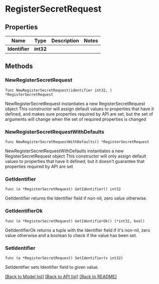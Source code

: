 # RegisterSecretRequest

## Properties

Name | Type | Description | Notes
------------ | ------------- | ------------- | -------------
**Identifier** | **int32** |  | 

## Methods

### NewRegisterSecretRequest

`func NewRegisterSecretRequest(identifier int32, ) *RegisterSecretRequest`

NewRegisterSecretRequest instantiates a new RegisterSecretRequest object
This constructor will assign default values to properties that have it defined,
and makes sure properties required by API are set, but the set of arguments
will change when the set of required properties is changed

### NewRegisterSecretRequestWithDefaults

`func NewRegisterSecretRequestWithDefaults() *RegisterSecretRequest`

NewRegisterSecretRequestWithDefaults instantiates a new RegisterSecretRequest object
This constructor will only assign default values to properties that have it defined,
but it doesn't guarantee that properties required by API are set

### GetIdentifier

`func (o *RegisterSecretRequest) GetIdentifier() int32`

GetIdentifier returns the Identifier field if non-nil, zero value otherwise.

### GetIdentifierOk

`func (o *RegisterSecretRequest) GetIdentifierOk() (*int32, bool)`

GetIdentifierOk returns a tuple with the Identifier field if it's non-nil, zero value otherwise
and a boolean to check if the value has been set.

### SetIdentifier

`func (o *RegisterSecretRequest) SetIdentifier(v int32)`

SetIdentifier sets Identifier field to given value.



[[Back to Model list]](../README.md#documentation-for-models) [[Back to API list]](../README.md#documentation-for-api-endpoints) [[Back to README]](../README.md)


